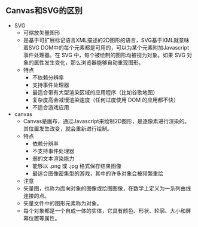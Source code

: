 ## Canvas和SVG的区别
- SVG
  - 可缩放矢量图形
  - 是基于可扩展标记语言XML描述的2D图形的语言，SVG基于XML就意味着SVG DOM中的每个元素都是可用的，可以为某个元素附加Javascript事件处理器。在 SVG 中，每个被绘制的图形均被视为对象。如果 SVG 对象的属性发生变化，那么浏览器能够自动重现图形。
  - 特点
    - 不依赖分辨率
    - 支持事件处理器
    - 最适合带有大型渲染区域的应用程序（比如谷歌地图）
    - 复杂度高会减慢渲染速度（任何过度使用 DOM 的应用都不快）
    - 不适合游戏应用
- canvas
  - Canvas是画布，通过Javascript来绘制2D图形，是逐像素进行渲染的。其位置发生改变，就会重新进行绘制。
  - 特点
    - 依赖分辨率
    - 不支持事件处理器
    - 弱的文本渲染能力
    - 能够以 .png 或 .jpg 格式保存结果图像
    - 最适合图像密集型的游戏，其中的许多对象会被频繁重绘
  - 注意
  - 矢量图，也称为面向对象的图像或绘图图像，在数学上定义为一系列由线连接的点。
  - 矢量文件中的图形元素称为对象。
  - 每个对象都是一个自成一体的实体，它具有颜色、形状、轮廓、大小和屏幕位置等属性。